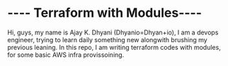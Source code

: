 #                                   ---- Terraform with Modules----

Hi, guys, my name is Ajay K. Dhyani (Dhyanio=Dhyan+io), I am a devops engineer, trying to learn daily something new alongwith brushing my previous leaning. 
In this repo, I am writing terraform codes with modules, for some basic AWS infra provissoining.
